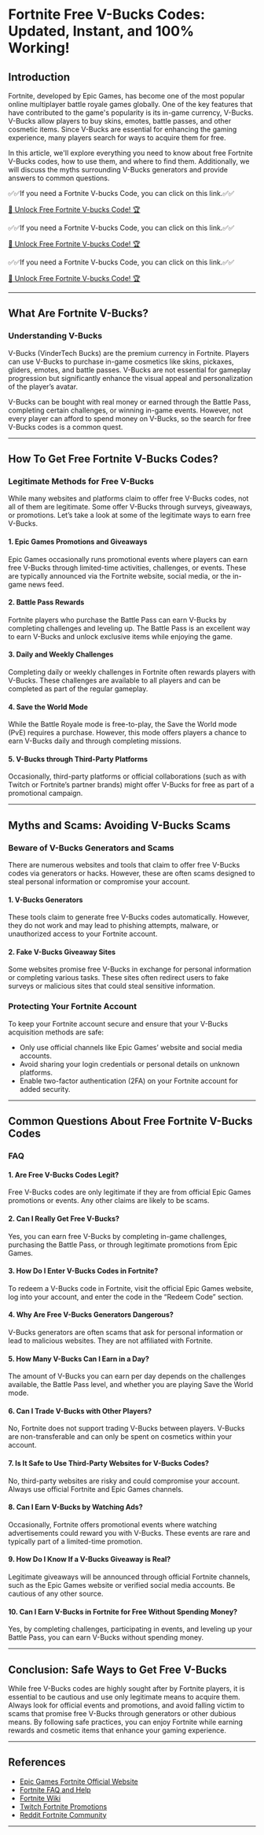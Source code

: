 # Fortnite Free V-Bucks Codes: Updated, Instant, and 100% Working!

## Introduction

Fortnite, developed by Epic Games, has become one of the most popular online multiplayer battle royale games globally. One of the key features that have contributed to the game's popularity is its in-game currency, V-Bucks. V-Bucks allow players to buy skins, emotes, battle passes, and other cosmetic items. Since V-Bucks are essential for enhancing the gaming experience, many players search for ways to acquire them for free. 

In this article, we'll explore everything you need to know about free Fortnite V-Bucks codes, how to use them, and where to find them. Additionally, we will discuss the myths surrounding V-Bucks generators and provide answers to common questions.

✅✅If you need a  Fortnite V-bucks Code, you can click on this link.✅✅

[🚀 Unlock Free Fortnite V-bucks Code! 🏆 ](https://therewardgate.com/fortnitevbucks/)

✅✅If you need a  Fortnite V-bucks Code, you can click on this link.✅✅

[🚀 Unlock Free Fortnite V-bucks Code! 🏆 ](https://therewardgate.com/fortnitevbucks/)

✅✅If you need a  Fortnite V-bucks Code, you can click on this link.✅✅

[🚀 Unlock Free Fortnite V-bucks Code! 🏆 ](https://therewardgate.com/fortnitevbucks/)


---

## What Are Fortnite V-Bucks?

### Understanding V-Bucks

V-Bucks (VinderTech Bucks) are the premium currency in Fortnite. Players can use V-Bucks to purchase in-game cosmetics like skins, pickaxes, gliders, emotes, and battle passes. V-Bucks are not essential for gameplay progression but significantly enhance the visual appeal and personalization of the player’s avatar.

V-Bucks can be bought with real money or earned through the Battle Pass, completing certain challenges, or winning in-game events. However, not every player can afford to spend money on V-Bucks, so the search for free V-Bucks codes is a common quest.

---

## How To Get Free Fortnite V-Bucks Codes?

### Legitimate Methods for Free V-Bucks

While many websites and platforms claim to offer free V-Bucks codes, not all of them are legitimate. Some offer V-Bucks through surveys, giveaways, or promotions. Let’s take a look at some of the legitimate ways to earn free V-Bucks.

#### 1. **Epic Games Promotions and Giveaways**
   Epic Games occasionally runs promotional events where players can earn free V-Bucks through limited-time activities, challenges, or events. These are typically announced via the Fortnite website, social media, or the in-game news feed.

#### 2. **Battle Pass Rewards**
   Fortnite players who purchase the Battle Pass can earn V-Bucks by completing challenges and leveling up. The Battle Pass is an excellent way to earn V-Bucks and unlock exclusive items while enjoying the game.

#### 3. **Daily and Weekly Challenges**
   Completing daily or weekly challenges in Fortnite often rewards players with V-Bucks. These challenges are available to all players and can be completed as part of the regular gameplay.

#### 4. **Save the World Mode**
   While the Battle Royale mode is free-to-play, the Save the World mode (PvE) requires a purchase. However, this mode offers players a chance to earn V-Bucks daily and through completing missions.

#### 5. **V-Bucks through Third-Party Platforms**
   Occasionally, third-party platforms or official collaborations (such as with Twitch or Fortnite’s partner brands) might offer V-Bucks for free as part of a promotional campaign.

---

## Myths and Scams: Avoiding V-Bucks Scams

### Beware of V-Bucks Generators and Scams

There are numerous websites and tools that claim to offer free V-Bucks codes via generators or hacks. However, these are often scams designed to steal personal information or compromise your account. 

#### 1. **V-Bucks Generators**
   These tools claim to generate free V-Bucks codes automatically. However, they do not work and may lead to phishing attempts, malware, or unauthorized access to your Fortnite account.

#### 2. **Fake V-Bucks Giveaway Sites**
   Some websites promise free V-Bucks in exchange for personal information or completing various tasks. These sites often redirect users to fake surveys or malicious sites that could steal sensitive information.

### Protecting Your Fortnite Account

To keep your Fortnite account secure and ensure that your V-Bucks acquisition methods are safe:
- Only use official channels like Epic Games’ website and social media accounts.
- Avoid sharing your login credentials or personal details on unknown platforms.
- Enable two-factor authentication (2FA) on your Fortnite account for added security.

---

## Common Questions About Free Fortnite V-Bucks Codes

### FAQ

#### 1. **Are Free V-Bucks Codes Legit?**
   Free V-Bucks codes are only legitimate if they are from official Epic Games promotions or events. Any other claims are likely to be scams.

#### 2. **Can I Really Get Free V-Bucks?**
   Yes, you can earn free V-Bucks by completing in-game challenges, purchasing the Battle Pass, or through legitimate promotions from Epic Games.

#### 3. **How Do I Enter V-Bucks Codes in Fortnite?**
   To redeem a V-Bucks code in Fortnite, visit the official Epic Games website, log into your account, and enter the code in the “Redeem Code” section.

#### 4. **Why Are Free V-Bucks Generators Dangerous?**
   V-Bucks generators are often scams that ask for personal information or lead to malicious websites. They are not affiliated with Fortnite.

#### 5. **How Many V-Bucks Can I Earn in a Day?**
   The amount of V-Bucks you can earn per day depends on the challenges available, the Battle Pass level, and whether you are playing Save the World mode.

#### 6. **Can I Trade V-Bucks with Other Players?**
   No, Fortnite does not support trading V-Bucks between players. V-Bucks are non-transferable and can only be spent on cosmetics within your account.

#### 7. **Is It Safe to Use Third-Party Websites for V-Bucks Codes?**
   No, third-party websites are risky and could compromise your account. Always use official Fortnite and Epic Games channels.

#### 8. **Can I Earn V-Bucks by Watching Ads?**
   Occasionally, Fortnite offers promotional events where watching advertisements could reward you with V-Bucks. These events are rare and typically part of a limited-time promotion.

#### 9. **How Do I Know If a V-Bucks Giveaway is Real?**
   Legitimate giveaways will be announced through official Fortnite channels, such as the Epic Games website or verified social media accounts. Be cautious of any other source.

#### 10. **Can I Earn V-Bucks in Fortnite for Free Without Spending Money?**
   Yes, by completing challenges, participating in events, and leveling up your Battle Pass, you can earn V-Bucks without spending money.

---

## Conclusion: Safe Ways to Get Free V-Bucks

While free V-Bucks codes are highly sought after by Fortnite players, it is essential to be cautious and use only legitimate means to acquire them. Always look for official events and promotions, and avoid falling victim to scams that promise free V-Bucks through generators or other dubious means. By following safe practices, you can enjoy Fortnite while earning rewards and cosmetic items that enhance your gaming experience.

---

## References

- [Epic Games Fortnite Official Website](https://www.epicgames.com/fortnite)
- [Fortnite FAQ and Help](https://www.epicgames.com/fortnite/support)
- [Fortnite Wiki](https://fortnite.fandom.com/wiki/Fortnite_Wiki)
- [Twitch Fortnite Promotions](https://www.twitch.tv)
- [Reddit Fortnite Community](https://www.reddit.com/r/FortniteBR/)

---

